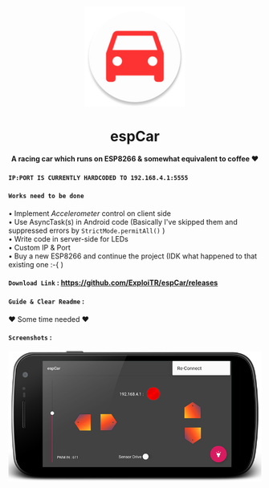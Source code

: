 <p align="center"><img alt="PICTURE logo" src="https://raw.githubusercontent.com/ExploiTR/espCar/master/Android/app/src/main/res/mipmap-xxxhdpi/ic_launcher.png" width="200"></p>
<h1 align="center"> espCar </h1>
<p align="center">
<b align="center">A racing car which runs on ESP8266 & somewhat equivalent to coffee ❤ </b>

#### `IP:PORT IS CURRENTLY HARDCODED TO 192.168.4.1:5555`

#### `Works need to be done`
  • Implement *Accelerometer* control on client side  
  • Use AsyncTask(s) in Android code (Basically I've skipped them and suppressed errors by `StrictMode.permitAll()` )  
  • Write code in server-side for LEDs  
  • Custom IP & Port  
  • Buy a new ESP8266 and continue the project (IDK what happened to that existing one :-{ )
  
#### `Download Link` : https://github.com/ExploiTR/espCar/releases

#### `Guide & Clear Readme` :  
  
  ❤ Some time needed ❤
  
#### `Screenshots` :

![see1](https://raw.githubusercontent.com/ExploiTR/espCar/master/Scr/device-2019-01-28-233304.png)

